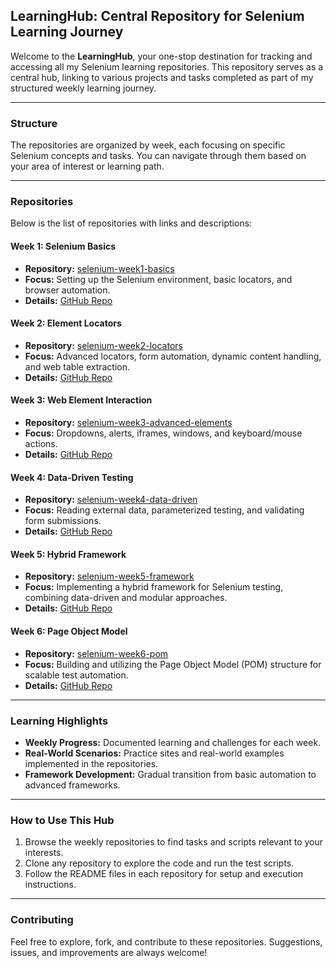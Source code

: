 ## **LearningHub: Central Repository for Selenium Learning Journey**

Welcome to the **LearningHub**, your one-stop destination for tracking and accessing all my Selenium learning repositories. This repository serves as a central hub, linking to various projects and tasks completed as part of my structured weekly learning journey.

---

### **Structure**
The repositories are organized by week, each focusing on specific Selenium concepts and tasks. You can navigate through them based on your area of interest or learning path.

---

### **Repositories**
Below is the list of repositories with links and descriptions:

#### **Week 1: Selenium Basics**
- **Repository:** [selenium-week1-basics](https://github.com/skv221/selenium-week1-basics)
- **Focus:** Setting up the Selenium environment, basic locators, and browser automation.
- **Details:** [GitHub Repo](https://github.com/skv221/selenium-week1-basics)

#### **Week 2: Element Locators**
- **Repository:** [selenium-week2-locators](https://github.com/skv221/selenium-week2-locators)
- **Focus:** Advanced locators, form automation, dynamic content handling, and web table extraction.
- **Details:** [GitHub Repo](https://github.com/skv221/selenium-week2-locators)

#### **Week 3: Web Element Interaction**
- **Repository:** [selenium-week3-advanced-elements](https://github.com/skv221/selenium-week3-advanced-elements)
- **Focus:** Dropdowns, alerts, iframes, windows, and keyboard/mouse actions.
- **Details:** [GitHub Repo](https://github.com/skv221/selenium-week3-advanced-elements)

#### **Week 4: Data-Driven Testing**
- **Repository:** [selenium-week4-data-driven](https://github.com/skv221/selenium-week4-data-driven)
- **Focus:** Reading external data, parameterized testing, and validating form submissions.
- **Details:** [GitHub Repo](https://github.com/skv221/selenium-week4-data-driven)

#### **Week 5: Hybrid Framework**
- **Repository:** [selenium-week5-framework](https://github.com/skv221/selenium-week5-framework)
- **Focus:** Implementing a hybrid framework for Selenium testing, combining data-driven and modular approaches.
- **Details:** [GitHub Repo](https://github.com/skv221/selenium-week5-framework)

#### **Week 6: Page Object Model**
- **Repository:** [selenium-week6-pom](https://github.com/skv221/selenium-week6-pom)
- **Focus:** Building and utilizing the Page Object Model (POM) structure for scalable test automation.
- **Details:** [GitHub Repo](https://github.com/skv221/selenium-week6-pom)

---

### **Learning Highlights**
- **Weekly Progress:** Documented learning and challenges for each week.
- **Real-World Scenarios:** Practice sites and real-world examples implemented in the repositories.
- **Framework Development:** Gradual transition from basic automation to advanced frameworks.

---

### **How to Use This Hub**
1. Browse the weekly repositories to find tasks and scripts relevant to your interests.
2. Clone any repository to explore the code and run the test scripts.
3. Follow the README files in each repository for setup and execution instructions.

---

### **Contributing**
Feel free to explore, fork, and contribute to these repositories. Suggestions, issues, and improvements are always welcome!
